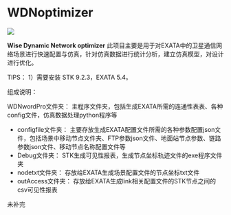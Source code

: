 # WDNoptimizer
![](C:\Users\WDN\Desktop\TIM截图20180717150135.png)

**Wise Dynamic Network optimizer** 此项目主要是用于对EXATA中的卫星通信网络场景进行快速配置与仿真，针对仿真数据进行统计分析，建立仿真模型，对设计进行优化。



TIPS： 1）需要安装 STK 9.2.3，EXATA 5.4。

组成说明：

WDNwordPro文件夹： 主程序文件夹，包括生成EXATA所需的连通性表表、各种config文件，仿真数据处理python程序等

- configfile文件夹： 主要存放生成EXATA配置文件所需的各种参数配置json文件，包括场景中移动节点文件夹、FTP参数json文件、地面站节点参数、链路参数json文件、移动节点名称配置文件等
- Debug文件夹： STK生成可见性报表，生成节点坐标轨迹文件的exe程序文件夹
- nodetxt文件夹： 存放给EXATA生成场景配置文件的节点坐标txt文件
- outAccess文件夹： 存放给EXATA生成link相关配置文件的STK节点之间的csv可见性报表

未补完